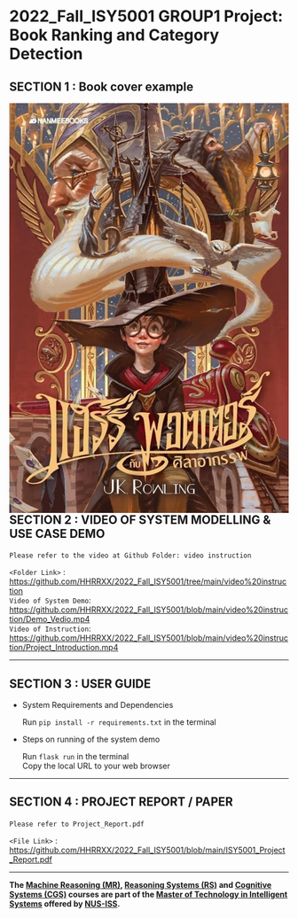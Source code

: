 # 2022_Fall_ISY5001 GROUP1 Project: Book Ranking and Category Detection

## SECTION 1 : Book cover example

<img src="static/images/HP.jpg"
     style="float: left; margin-right: 0px;" />

---  

## SECTION 2 : VIDEO OF SYSTEM MODELLING & USE CASE DEMO
`Please refer to the video at Github Folder: video instruction`

`<Folder Link>` : <https://github.com/HHRRXX/2022_Fall_ISY5001/tree/main/video%20instruction>  
`Video of System Demo`: https://github.com/HHRRXX/2022_Fall_ISY5001/blob/main/video%20instruction/Demo_Vedio.mp4  
`Video of Instruction`: https://github.com/HHRRXX/2022_Fall_ISY5001/blob/main/video%20instruction/Project_Introduction.mp4  

---

## SECTION 3 : USER GUIDE
- System Requirements and Dependencies  

    Run `pip install -r requirements.txt` in the terminal

- Steps on running of the system demo

    Run `flask run` in the terminal  
    Copy the local URL to your web browser

---
## SECTION 4 : PROJECT REPORT / PAPER
`Please refer to Project_Report.pdf`

`<File Link>` : <https://github.com/HHRRXX/2022_Fall_ISY5001/blob/main/ISY5001_Project_Report.pdf>

---

**The [Machine Reasoning (MR)](https://www.iss.nus.edu.sg/executive-education/course/detail/machine-reasoning "Machine Reasoning"), [Reasoning Systems (RS)](https://www.iss.nus.edu.sg/executive-education/course/detail/reasoning-systems "Reasoning Systems") and [Cognitive Systems (CGS)](https://www.iss.nus.edu.sg/executive-education/course/detail/cognitive-systems-sf "Cognitive Systems") courses are part of the [Master of Technology in Intelligent Systems](https://www.iss.nus.edu.sg/stackable-certificate-programmes/intelligent-systems "Intelligent Reasoning Systems") offered by [NUS-ISS](https://www.iss.nus.edu.sg "Institute of Systems Science, National University of Singapore").**
